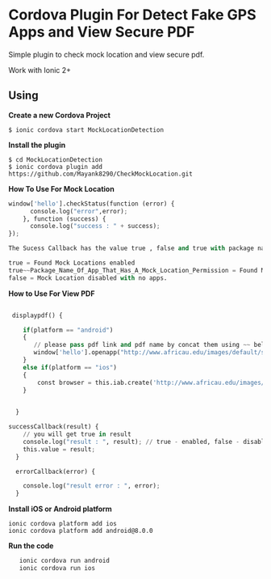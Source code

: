 # Cordova Plugin For Detect Fake GPS Apps and View Secure PDF

Simple plugin to check mock location and view secure pdf.

Work with Ionic 2+ 

## Using

**Create a new Cordova Project**

    $ ionic cordova start MockLocationDetection
    
**Install the plugin**

    $ cd MockLocationDetection
    $ ionic cordova plugin add https://github.com/Mayank8290/CheckMockLocation.git
    

**How To Use For Mock Location**
```python
window['hello'].checkStatus(function (error) {
      console.log("error",error);
    }, function (success) {
      console.log("success : " + success);
});

The Sucess Callback has the value true , false and true with package name.

true = Found Mock Locations enabled
true~~Package_Name_Of_App_That_Has_A_Mock_Location_Permission = Found Mock Location Permission in an app , it will return true concat with package name seprated by ~~
false = Mock Location disabled with no apps.
```


**How to Use For View PDF**
```python

 displaypdf() {

    if(platform == "android")
    {
       // please pass pdf link and pdf name by concat them using ~~ below is the example//
       window['hello'].openapp("http://www.africau.edu/images/default/sample.pdf~~pdfname",(b) => this.successCallback(b), (a) => this.errorCallback(a));
    }
    else if(platform == "ios")
    {
        const browser = this.iab.create('http://www.africau.edu/images/default/sample.pdf');
    }

    
  }

successCallback(result) {
    // you will get true in result
    console.log("result : ", result); // true - enabled, false - disabled
    this.value = result;
  }

  errorCallback(error) {

    console.log("result error : ", error);
  }

```


**Install iOS or Android platform**

    ionic cordova platform add ios
    ionic cordova platform add android@8.0.0
    
**Run the code**
```python
   ionic cordova run android
   ionic cordova run ios
```

